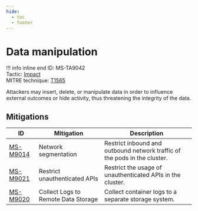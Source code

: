 ```yaml
---
hide:
  - toc
  - footer
---
```


# Data manipulation

!!! info inline end
    ID: MS-TA9042<br>
    Tactic: [Impact](../tactics/Impact/index.md) <br>
    MITRE technique: [T1565](https://attack.mitre.org/techniques/T1565/)

Attackers may insert, delete, or manipulate data in order to influence external outcomes or hide activity, thus threatening the integrity of the data.

## Mitigations

|ID|Mitigation|Description|
|--|----------|-----------|
|[MS-M9014](../mitigations/MS-M9014%20Network%20Segmentation.md)|Network segmentation|Restrict inbound and outbound network traffic of the pods in the cluster.|
|[MS-M9021](../mitigations/MS-M9021%20Restrict%20the%20usage%20of%20unauthenticated%20APIs%20in%20the%20Cluster.md)|Restrict unauthenticated APIs|Restrict the usage of unauthenticated APIs in the cluster.|
|[MS-M9020](../mitigations/MS-M9020%20Collect%20Logs%20to%20Remote%20Data%20Storage.md)|Collect Logs to Remote Data Storage|Collect container logs to a separate storage system.|